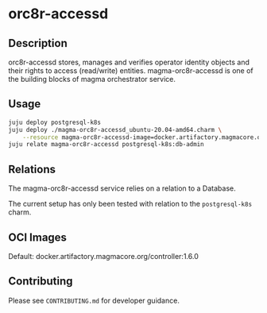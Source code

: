 # orc8r-accessd

## Description
orc8r-accessd stores, manages and verifies operator identity objects and their rights to access 
(read/write) entities. magma-orc8r-accessd is one of the building blocks of magma orchestrator 
service.

## Usage

```bash
juju deploy postgresql-k8s
juju deploy ./magma-orc8r-accessd_ubuntu-20.04-amd64.charm \
    --resource magma-orc8r-accessd-image=docker.artifactory.magmacore.org/controller:1.6.0
juju relate magma-orc8r-accessd postgresql-k8s:db-admin
```

## Relations

The magma-orc8r-accessd service relies on a relation to a Database. 

The current setup has only been tested with relation to the `postgresql-k8s` charm.

## OCI Images

Default: docker.artifactory.magmacore.org/controller:1.6.0

## Contributing

Please see `CONTRIBUTING.md` for developer guidance.
